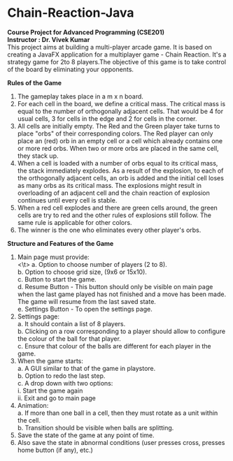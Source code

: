 # Chain-Reaction-Java
<b> Course Project for Advanced Programming (CSE201)</b><br>
<b> Instructor : Dr. Vivek Kumar </b> 
<br>
This project aims at building a multi-player arcade game.
It is based on creating a JavaFX application for a multiplayer game - Chain Reaction. It's a strategy game for 2to 8 players.The objective of this game is to take control of the board by eliminating your  opponents.

<b> Rules of the Game </b><br>

1. The gameplay takes place in a m x n board.
2. For each cell in the board, we define a critical mass. The critical mass is equal to the
number of orthogonally adjacent cells. That would be 4 for usual cells, 3 for cells in
the edge and 2 for cells in the corner.
3. All cells are initially empty. The Red and the Green player take turns to place "orbs"
of their corresponding colors. The Red player can only place an (red) orb in an empty
cell or a cell which already contains one or more red orbs. When two or more orbs
are placed in the same cell, they stack up.
4. When a cell is loaded with a number of orbs equal to its critical mass, the stack
immediately explodes. As a result of the explosion, to each of the orthogonally
adjacent cells, an orb is added and the initial cell loses as many orbs as its critical
mass. The explosions might result in overloading of an adjacent cell and the chain
reaction of explosion continues until every cell is stable.
5. When a red cell explodes and there are green cells around, the green cells are try to
red and the other rules of explosions still follow. The same rule is applicable for other
colors.
6. The winner is the one who eliminates every other player's orbs.


<b> Structure and Features of the Game </b><br>

1. Main page must provide:<br><\t>
a. Option to choose number of players (2 to 8).<br>
b. Option to choose grid size, (9x6 or 15x10).<br>
c. Button to start the game.<br>
d. Resume Button - This button should only be visible on main page when the last game played has not finished and a move has been made. The game will resume from the last saved state.<br>
e. Settings Button - To open the settings page.<br>
2. Settings page:<br>
a. It should contain a list of 8 players.<br>
b. Clicking on a row corresponding to a player should allow to configure the colour of the ball for that player.<br>
c. Ensure that colour of the balls are different for each player in the game.<br>
3. When the game starts:<br>
a. A GUI similar to that of the game in playstore.<br>
b. Option to redo the last step.<br>
c. A drop down with two options:<br>
i. Start the game again<br>
ii. Exit and go to main page<br>
4. Animation:<br>
a. If more than one ball in a cell, then they must rotate as a unit within the cell.<br>
b. Transition should be visible when balls are splitting.<br>
5. Save the state of the game at any point of time.<br>
6. Also save the state in abnormal conditions (user presses cross, presses home button (if any), etc.)<br>
